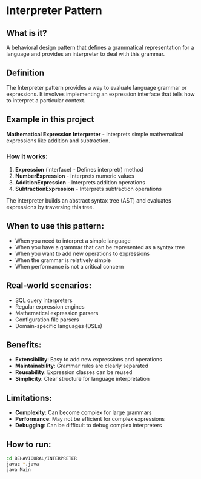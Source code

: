 # Interpreter Pattern

## What is it?
A behavioral design pattern that defines a grammatical representation for a language and provides an interpreter to deal with this grammar.

## Definition
The Interpreter pattern provides a way to evaluate language grammar or expressions. It involves implementing an expression interface that tells how to interpret a particular context.

## Example in this project
**Mathematical Expression Interpreter** - Interprets simple mathematical expressions like addition and subtraction.

### How it works:
1. **Expression** (interface) - Defines interpret() method
2. **NumberExpression** - Interprets numeric values
3. **AdditionExpression** - Interprets addition operations
4. **SubtractionExpression** - Interprets subtraction operations

The interpreter builds an abstract syntax tree (AST) and evaluates expressions by traversing this tree.

## When to use this pattern:
- When you need to interpret a simple language
- When you have a grammar that can be represented as a syntax tree
- When you want to add new operations to expressions
- When the grammar is relatively simple
- When performance is not a critical concern

## Real-world scenarios:
- SQL query interpreters
- Regular expression engines
- Mathematical expression parsers
- Configuration file parsers
- Domain-specific languages (DSLs)

## Benefits:
- **Extensibility**: Easy to add new expressions and operations
- **Maintainability**: Grammar rules are clearly separated
- **Reusability**: Expression classes can be reused
- **Simplicity**: Clear structure for language interpretation

## Limitations:
- **Complexity**: Can become complex for large grammars
- **Performance**: May not be efficient for complex expressions
- **Debugging**: Can be difficult to debug complex interpreters

## How to run:
```bash
cd BEHAVIOURAL/INTERPRETER
javac *.java
java Main
```
